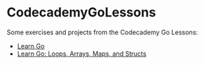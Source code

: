 # CodecademyGoLessons
Some exercises and projects from the Codecademy Go Lessons:

- [Learn Go](https://www.codecademy.com/learn/learn-go)
- [Learn Go: Loops, Arrays, Maps, and Structs](https://www.codecademy.com/learn/learn-go-loops-arrays-maps-and-structs)

